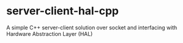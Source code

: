 # server-client-hal-cpp
A simple C++ server-client solution over socket and interfacing with Hardware Abstraction Layer (HAL)
